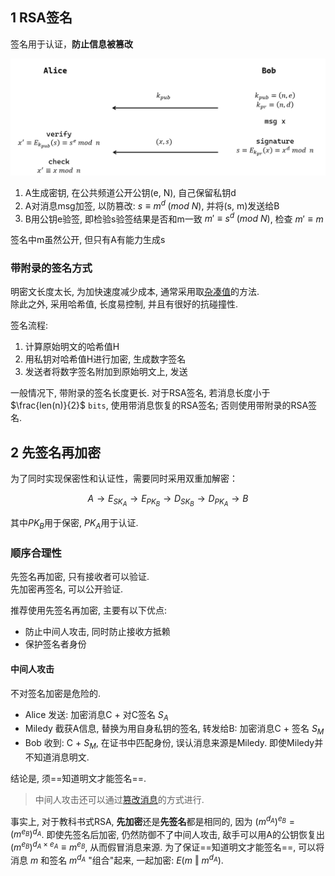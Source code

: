 
## 1 RSA签名

签名用于认证，**防止信息被篡改**

![|600](../../../attach/Pasted%20image%2020230420140708.png)

1. A生成密钥, 在公共频道公开公钥(e, N), 自己保留私钥d
2. A对消息msg加签, 以防篡改: $s \equiv m^{d}\; (mod\ N)$, 并将(s, m)发送给B
3. B用公钥e验签, 即检验s验签结果是否和m一致 $m' \equiv s^{d}\; (mod\ N)$, 检查 $m'\equiv m$

签名中m虽然公开, 但只有A有能力生成s

### 带附录的签名方式

明密文长度太长, 为加快速度减少成本, 通常采用取[杂凑值](../../4%20消息摘要/消息摘要.md)的方法.  
除此之外, 采用哈希值, 长度易控制, 并且有很好的抗碰撞性.

签名流程:
1. 计算原始明文的哈希值H
2. 用私钥对哈希值H进行加密, 生成数字签名
3. 发送者将数字签名附加到原始明文上, 发送

一般情况下, 带附录的签名长度更长. 对于RSA签名, 若消息长度小于 $\frac{len(n)}{2}$ `bits`, 使用带消息恢复的RSA签名; 否则使用带附录的RSA签名.

## 2 先签名再加密

为了同时实现保密性和认证性，需要同时采用双重加解密：

$$A\longrightarrow E_{SK_{A}} \longrightarrow E_{PK_{B}}\longrightarrow D_{SK_{B}}\longrightarrow D_{PK_{A}} \longrightarrow B$$

其中$PK_{B}$用于保密, $PK_{A}$用于认证.  

### 顺序合理性

先签名再加密, 只有接收者可以验证.  
先加密再签名, 可以公开验证.

推荐使用先签名再加密, 主要有以下优点:  
- 防止中间人攻击, 同时防止接收方抵赖
- 保护签名者身份

#### 中间人攻击

不对签名加密是危险的.

- Alice 发送: 加密消息C + 对C签名 $S_{A}$
- Miledy 截获A信息, 替换为用自身私钥的签名, 转发给B: 加密消息C + 签名 $S_{M}$
- Bob 收到: C + $S_M$, 在证书中匹配身份, 误认消息来源是Miledy. 即使Miledy并不知道消息明文.

结论是, 须==知道明文才能签名==.

> 中间人攻击还可以通过[篡改消息](RSA-攻击/RSA-篡改攻击.md)的方式进行.

事实上, 对于教科书式RSA, **先加密**还是**先签名**都是相同的, 因为 $(m^{d_{A}})^{e_{B}}=(m^{e_{B}})^{d_{A}}$. 即使先签名后加密, 仍然防御不了中间人攻击, 敌手可以用A的公钥恢复出 $(m^{e_{B}})^{d_{A}\times e_{A}}\equiv m^{e_{B}}$, 从而假冒消息来源. 为了保证==知道明文才能签名==, 可以将消息 $m$ 和签名 $m^{d_{A}}$ "组合"起来, 一起加密: $E(m\ \Vert\ m^{d_{A}})$.